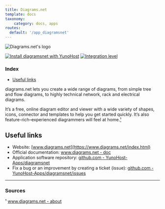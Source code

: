```yaml
---
title: Diagrams.net
template: docs
taxonomy:
    category: docs, apps
routes:
  default: '/app_diagramsnet'
---
```


![Diagrams.net's logo](image://diagramsnet_logo.jpg?width=80)

[![Install diagramsnet with YunoHost](https://install-app.yunohost.org/install-with-yunohost.png)](https://install-app.yunohost.org/?app=diagramsnet) [![Integration level](https://dash.yunohost.org/integration/diagramsnet.svg)](https://dash.yunohost.org/appci/app/diagramsnet)

### Index

- [Useful links](#useful-links)

diagrams.net lets you create a wide range of diagrams, from simple tree and flow diagrams, to highly technical network, rack and electrical diagrams.

It’s a free, online diagram editor and viewer with a wide variety of shapes, icons, connector and templates to help you get started quickly. It’s also feature-rich–experienced diagrammers will feel at home.[¹](#sources)

## Useful links

+ Website: [www.diagrams.net](https://www.diagrams.net/index.html)
+ Official documentation: [www.diagrams.net - doc](https://www.diagrams.net/doc/)
+ Application software repository: [github.com - YunoHost-Apps/diagramsnet](https://github.com/YunoHost-Apps/diagramsnet_ynh)
+ Fix a bug or an improvement by creating a ticket (issue): [github.com - YunoHost-Apps/diagramsnet/issues](https://github.com/YunoHost-Apps/diagramsnet_ynh/issues)

-----

### Sources

¹ [www.diagrams.net - about](https://www.diagrams.net/about.html)
